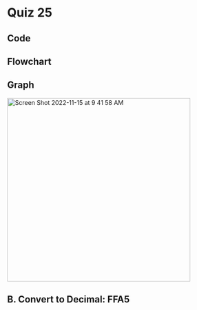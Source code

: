 # Quiz 25

## Code

## Flowchart


## Graph
<img width="425" alt="Screen Shot 2022-11-15 at 9 41 58 AM" src="https://user-images.githubusercontent.com/113817801/201798169-fffcbbde-0e46-493f-beb2-13bfe92eae5b.png">


## B. Convert to Decimal: FFA5
